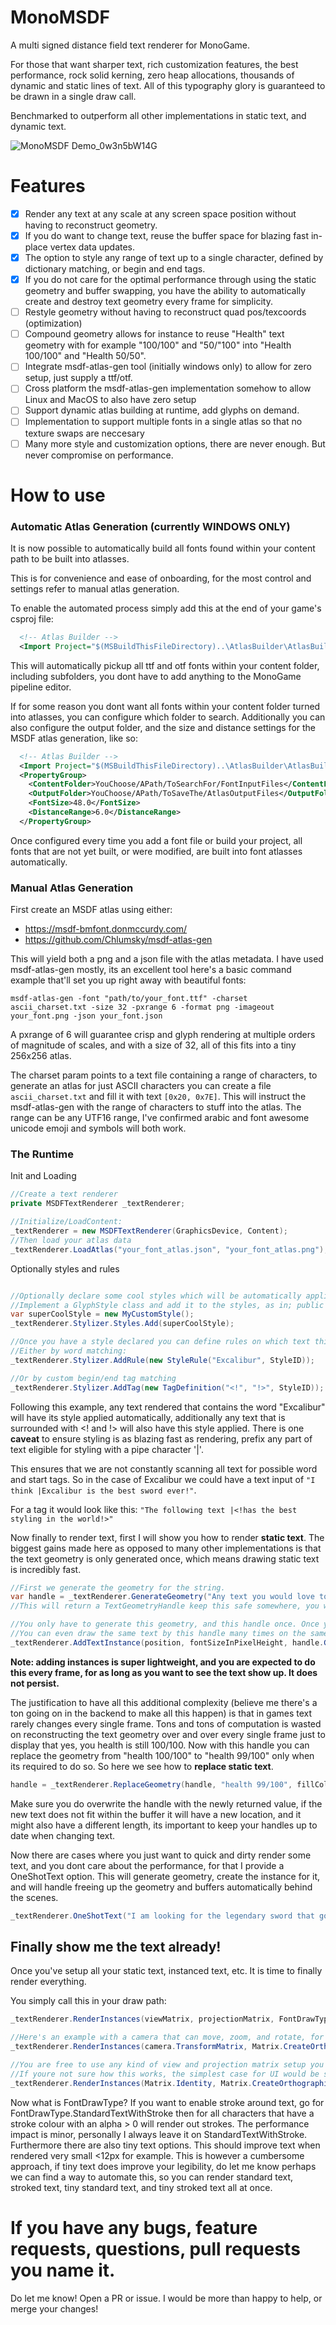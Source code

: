 # MonoMSDF

A multi signed distance field text renderer for MonoGame.

For those that want sharper text, rich customization features, the best performance, rock solid kerning, zero heap allocations, thousands of dynamic and static lines of text.
All of this typography glory is guaranteed to be drawn in a single draw call.

Benchmarked to outperform all other implementations in static text, and dynamic text.

![MonoMSDF Demo_0w3n5bW14G](https://github.com/user-attachments/assets/8da7924f-26fe-41aa-8ead-e0da752b6768)

# Features

- [x] Render any text at any scale at any screen space position without having to reconstruct geometry.
- [x] If you do want to change text, reuse the buffer space for blazing fast in-place vertex data updates.
- [x] The option to style any range of text up to a single character, defined by dictionary matching, or begin and end tags.
- [x] If you do not care for the optimal performance through using the static geometry and buffer swapping, you have the ability to automatically create and destroy text geometry every frame for simplicity.
- [ ] Restyle geometry without having to reconstruct quad pos/texcoords (optimization)
- [ ] Compound geometry allows for instance to reuse "Health" text geometry with for example "100/100" and "50/"100" into "Health 100/100" and "Health 50/50".
- [ ] Integrate msdf-atlas-gen tool (initially windows only) to allow for zero setup, just supply a ttf/otf.
- [ ] Cross platform the msdf-atlas-gen implementation somehow to allow Linux and MacOS to also have zero setup
- [ ] Support dynamic atlas building at runtime, add glyphs on demand.
- [ ] Implementation to support multiple fonts in a single atlas so that no texture swaps are neccesary
- [ ] Many more style and customization options, there are never enough. But never compromise on performance.

# How to use

### Automatic Atlas Generation (currently WINDOWS ONLY)

It is now possible to automatically build all fonts found within your content path to be built into atlasses.

This is for convenience and ease of onboarding, for the most control and settings refer to manual atlas generation.

To enable the automated process simply add this at the end of your game's csproj file:
```xml
  <!-- Atlas Builder -->
  <Import Project="$(MSBuildThisFileDirectory)..\AtlasBuilder\AtlasBuilder.targets" />
```
This will automatically pickup all ttf and otf fonts within your content folder, including subfolders, you dont have to add anything to the MonoGame pipeline editor.

If for some reason you dont want all fonts within your content folder turned into atlasses, you can configure which folder to search.
Additionally you can also configure the output folder, and the size and distance settings for the MSDF atlas generation, like so:

```xml
  <!-- Atlas Builder -->
  <Import Project="$(MSBuildThisFileDirectory)..\AtlasBuilder\AtlasBuilder.targets" />
  <PropertyGroup>
    <ContentFolder>YouChoose/APath/ToSearchFor/FontInputFiles</ContentFolder>
    <OutputFolder>YouChoose/APath/ToSaveThe/AtlasOutputFiles</OutputFolder>
    <FontSize>48.0</FontSize>
    <DistanceRange>6.0</DistanceRange>
  </PropertyGroup>
```

Once configured every time you add a font file or build your project, all fonts that are not yet built, or were modified, are built into font atlasses automatically.

### Manual Atlas Generation

First create an MSDF atlas using either:
- https://msdf-bmfont.donmccurdy.com/
- https://github.com/Chlumsky/msdf-atlas-gen

This will yield both a png and a json file with the atlas metadata.
I have used msdf-atlas-gen mostly, its an excellent tool here's a basic command example that'll set you up right away with beautiful fonts:

`msdf-atlas-gen -font "path/to/your_font.ttf" -charset ascii_charset.txt -size 32 -pxrange 6 -format png -imageout your_font.png -json your_font.json`

A pxrange of 6 will guarantee crisp and glyph rendering at multiple orders of magnitude of scales, and with a size of 32, all of this fits into a tiny 256x256 atlas.

The charset param points to a text file containing a range of characters, to generate an atlas for just ASCII characters you can create a file `ascii_charset.txt` and fill it with text `[0x20, 0x7E]`.
This will instruct the msdf-atlas-gen with the range of characters to stuff into the atlas. The range can be any UTF16 range, I've confirmed arabic and font awesome unicode emoji and symbols will both work.

### The Runtime

Init and Loading
```c#
//Create a text renderer
private MSDFTextRenderer _textRenderer;

//Initialize/LoadContent:
_textRenderer = new MSDFTextRenderer(GraphicsDevice, Content);
//Then load your atlas data
_textRenderer.LoadAtlas("your_font_atlas.json", "your_font_atlas.png");
```

Optionally styles and rules
```c#

//Optionally declare some cool styles which will be automatically applied to your matching texts
//Implement a GlyphStyle class and add it to the styles, as in; public class MyCustomStyle : GlyphStyle is implemented.
var superCoolStyle = new MyCustomStyle();
_textRenderer.Stylizer.Styles.Add(superCoolStyle);

//Once you have a style declared you can define rules on which text this is applied to
//Either by word matching:
_textRenderer.Stylizer.AddRule(new StyleRule("Excalibur", StyleID));

//Or by custom begin/end tag matching
_textRenderer.Stylizer.AddTag(new TagDefinition("<!", "!>", StyleID));
```
Following this example, any text rendered that contains the word "Excalibur" will have its style applied automatically, additionally any text that is surrounded with <! and !> will also have this style applied.
There is one **caveat** to ensure styling is as blazing fast as rendering, prefix any part of text eligible for styling with a pipe character '|'.

This ensures that we are not constantly scanning all text for possible word and start tags. So in the case of Excalibur we could have a text input of `"I think |Excalibur is the best sword ever!"`.

For a tag it would look like this: `"The following text |<!has the best styling in the world!>" `

Now finally to render text, first I will show you how to render **static text**.
The biggest gains made here as opposed to many other implementations is that the text geometry is only generated once, which means drawing static text is incredibly fast.
```c#
//First we generate the geometry for the string.
var handle = _textRenderer.GenerateGeometry("Any text you would love to see\nNewlines are also supported!", fillColor, strokeColor);
//This will return a TextGeometryHandle keep this safe somewhere, you will need this to free up the geometry, or replace the text.

//You only have to generate this geometry, and this handle once. Once you have it you can draw this text as many times as you want, anywhere at any scale.
//You can even draw the same text by this handle many times on the same screen practically without any performance hit, this is done through hardware instancing.
_textRenderer.AddTextInstance(position, fontSizeInPixelHeight, handle.GeometryID);
```
__Note: adding instances is super lightweight, and you are expected to do this every frame, for as long as you want to see the text show up. It does not persist.__

The justification to have all this additional complexity (believe me there's a ton going on in the backend to make all this happen) is that in games text rarely changes every single frame.
Tons and tons of computation is wasted on reconstructing the text geometry over and over every single frame just to display that yes, you health is still 100/100.
Now with this handle you can replace the geometry from "health 100/100" to "health 99/100" only when its required to do so. 
So here we see how to **replace static text**.
```c#
handle = _textRenderer.ReplaceGeometry(handle, "health 99/100", fillColor, strokeColor);
```
Make sure you do overwrite the handle with the newly returned value, if the new text does not fit within the buffer it will have a new location, and it might also have a different length, its important to keep your handles up to date when changing text.

Now there are cases where you just want to quick and dirty render some text, and you dont care about the performance, for that I provide a OneShotText option.
This will generate geometry, create the instance for it, and will handle freeing up the geometry and buffers automatically behind the scenes. 
```c#
_textRenderer.OneShotText("I am looking for the legendary sword that goes by the name of Excalibur.", new Vector2(8, 8), 16f, fillColor, strokeColor);
```

## Finally show me the text already!

Once you've setup all your static text, instanced text, etc. It is time to finally render everything.

You simply call this in your draw path:
```c#
_textRenderer.RenderInstances(viewMatrix, projectionMatrix, FontDrawType.StandardText);

//Here's an example with a camera that can move, zoom, and rotate, for a 2d projection (1920x1080 viewport)
_textRenderer.RenderInstances(camera.TransformMatrix, Matrix.CreateOrthographicOffCenter(0, 1920, 1080, 0, -1f, 1f), FontDrawType.StandardText);

//You are free to use any kind of view and projection matrix setup you want!
//If youre not sure how this works, the simplest case for UI would be something like this:
_textRenderer.RenderInstances(Matrix.Identity, Matrix.CreateOrthographicOffCenter(0, screenwidth, screenheight, 0, -1f, 1f), FontDrawType.StandardText);
```
Now what is FontDrawType? If you want to enable stroke around text, go for FontDrawType.StandardTextWithStroke then for all characters that have a stroke colour with an alpha > 0 will render out strokes.
The performance impact is minor, personally I always leave it on StandardTextWithStroke. Furthermore there are also tiny text options. This should improve text when rendered very small <12px for example.
This is however a cumbersome approach, if tiny text does improve your legibility, do let me know perhaps we can find a way to automate this, so you can render standard text, stroked text, tiny standard text, and tiny stroked text all at once.

# If you have any bugs, feature requests, questions, pull requests you name it.
Do let me know! Open a PR or issue. I would be more than happy to help, or merge your changes!
